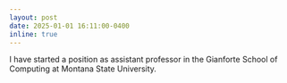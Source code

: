 ```yaml
---
layout: post
date: 2025-01-01 16:11:00-0400
inline: true 
---
```


I have started a position as assistant professor in the Gianforte School of Computing at Montana State University.
